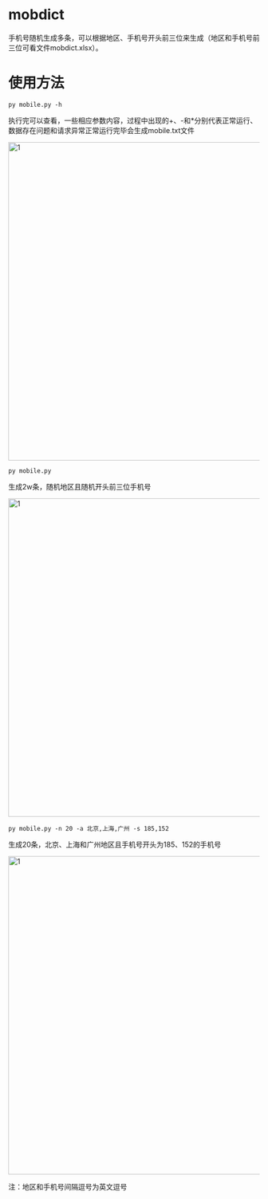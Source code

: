 # mobdict
手机号随机生成多条，可以根据地区、手机号开头前三位来生成（地区和手机号前三位可看文件mobdict.xlsx）。
# 使用方法
```py mobile.py -h```

执行完可以查看，一些相应参数内容，过程中出现的+、-和*分别代表正常运行、数据存在问题和请求异常正常运行完毕会生成mobile.txt文件

<img width="639" alt="1" src="./image/1.png">

```py mobile.py```

生成2w条，随机地区且随机开头前三位手机号

<img width="639" alt="1" src="./image/2.png">

```py mobile.py -n 20 -a 北京,上海,广州 -s 185,152```

生成20条，北京、上海和广州地区且手机号开头为185、152的手机号

<img width="639" alt="1" src="./image/3.png">

注：地区和手机号间隔逗号为英文逗号
